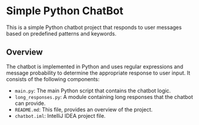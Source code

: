 # Simple Python ChatBot

This is a simple Python chatbot project that responds to user messages based on predefined patterns and keywords.

## Overview

The chatbot is implemented in Python and uses regular expressions and message probability to determine the appropriate response to user input. It consists of the following components:

- `main.py`: The main Python script that contains the chatbot logic.
- `long_responses.py`: A module containing long responses that the chatbot can provide.
- `README.md`: This file, provides an overview of the project.
- `chatbot.iml`: IntelliJ IDEA project file.
